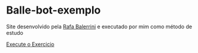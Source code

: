 # Balle-bot-exemplo

Site desenvolvido pela <a target="_blank" href="https://www.instagram.com/rafaballerini/">Rafa Balerrini</a> e executado por mim como método de estudo

<a href="https://kauadev1.github.io/Balle-bot-exemplo/" target="_blank">Execute o Exercicio</a>
